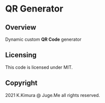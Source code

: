 # QR Generator


## Overview

Dynamic custom **QR Code** generator


## Licensing

This code is licensed under MIT.


## Copyright

2021 K.Kimura @ Juge.Me all rights reserved.



